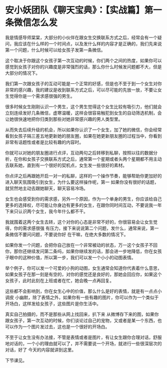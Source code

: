 # 安小妖团队《聊天宝典》：【实战篇】第一条微信怎么发

我是情感导师棠棠，大部分的小伙伴在跟女生交换联系方式之后，经常会有一个疑问，我应该在什么样的一个时间点，以及发什么样的内容才是正确的，我们先来说第一个问题，什么时候可以给女孩子发第一条微信。

这个取决于你跟这个女孩子第一次互动的时候，你们两个之间的热度，如果你可以感觉到女孩子对你的兴趣度是非常强烈的话，那么你什么时候发问题都不大，但是大部分的情况下。

我们第一次跟女孩子的互动可能是一个正常的好感，但是也不至于到一个女生对你非常的感兴趣，我的建议是收到联系方式之后，可以尽可能的先放一放，不要让女生觉得你是一个需求感很强的男生。

很多时候女生刚刚认识一个男生，这个男生觉得这个女生比较有吸引力，他们就会立刻连续发好几条微信，虚寒温暖，这样会很容易触犯到女生的自动筛选机制，会让她很快速地把你归类到那些对她非常感兴趣的男人类型里。

从而失去后续升级的机会，所以如果你认识了一个女生，加了她的微信，你会经常看到女孩子隔三差五地更新她的朋友圈，如果在她更新朋友圈的过程当中，你看到非常有话题性或者是比较有趣的内容时。

你就可以对她的朋友圈进行点评，互动两句之后转移到私聊，按照以往的数据分析，在你和女孩子交换联系方式之后，通常第一个星期或者头两个星期都不用主动去联系她，直到有一个很好的契机点，女生发一些很好的素材。

你点评之后再跟她开启一对一的私聊，这样的一个操作节奏，能够帮助你更加好的进入聊天氛围吸引到女生，为什么要这样操作呢，第一 如果你没有很好的话题，就贸然地主动去跟她聊天，聊天容易冷场。

女生也会感受到你的需求感，另外一个原因，作为一个单身的男生，你应该给自己更多的选择权，尽可能让你身边有更多的女生，在跟你同时间互动，不要说我一年下来只认识两个女生，我今年什么都不干。

我就围着这两个女生去转，这个对你的心态是非常不好的，你很容易会让女生觉得，你的需求感很强 有压力，接下来说说第二个问题，发什么，通常来说，第一条微信不要问问题，不要说你好 在干嘛，在绝大多数的情况下。

如果你发一个问题，会把你自己放在一个非常被动的状态，万一这个女孩子不回你，那你还继续发问第二条吗，如果你继续发的话，那会进一步地降低，你在女孩子眼中的这种价值，所以第一步，我们可以发一个小小的动图表情。

举个例子，你可以发一个可爱的小狗的动图，女生通常会知道你代表着什么意思，如果女孩子在那一刻是有空的，对你的感觉还是良好的，那她会回应你，如果这个女孩子，此时此刻在上班或者在忙，她会晚一点再回复。

这些都不会影响到，你在女生心中的价值，那么什么是好的表情，就是有一点点小调皮 小幽默，除了表情之外，如果你有一些有趣的图片，你可以作为一个类似于开场白，这样发给女孩子，这些图片是你生活中。

真实自己拍摄的，而不是那些从网上找回来，扒下来 从微博存下来的图，如果你跟女孩子，第一次互动的时候，你们谈论过自己的宠物，又或者是某一个东西，也可以作为一个图片发过去，这也是一个很好的开场白。

不至于让女生没有办法接，不管是表情或者是图片，有让女生跟你合理对话，舒服地对话的，一个小的理由就可以了，并不需要说一个开场，就进行一些很深层次的对话，好了 今天的内容就讲到这里。

下节课见。